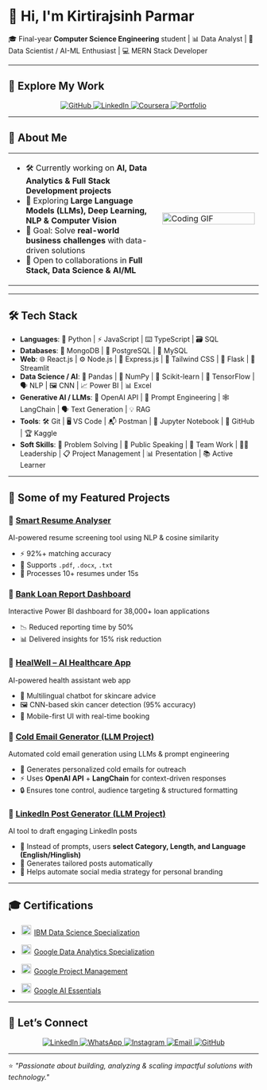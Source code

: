 # 👋 Hi, I'm Kirtirajsinh Parmar  

🎓 Final-year **Computer Science Engineering** student | 📊 Data Analyst | 🧠 Data Scientist / AI-ML Enthusiast  | 💻 MERN Stack Developer 

---

## 💼 Explore My Work  
<p align="center">
  <a href="https://github.com/Kirtirajsinh08">
    <img src="https://img.shields.io/badge/GitHub-100000?style=for-the-badge&logo=github&logoColor=white" alt="GitHub"/>
  </a>
  <a href="https://www.linkedin.com/in/kirtirajsinh-parmar-b264a3277/">
    <img src="https://img.shields.io/badge/LinkedIn-0077B5?style=for-the-badge&logo=linkedin&logoColor=white" alt="LinkedIn"/>
  </a>
  <a href="https://www.coursera.org/accomplishments">
    <img src="https://img.shields.io/badge/Coursera-0056D2?style=for-the-badge&logo=coursera&logoColor=white" alt="Coursera"/>
  </a>
  <a href="https://portfolio-website-mu-liard-11.vercel.app/">
    <img src="https://img.shields.io/badge/Portfolio-24292e?style=for-the-badge&logo=vercel&logoColor=white" alt="Portfolio"/>
  </a>
</p>

---

## 🚀 About Me  

<table>
<tr>
<td width="60%">

- 🛠 Currently working on **AI, Data Analytics & Full Stack Development projects**  
- 🌱 Exploring **Large Language Models (LLMs), Deep Learning, NLP & Computer Vision**  
- 🎯 Goal: Solve **real-world business challenges** with data-driven solutions  
- 🤝 Open to collaborations in **Full Stack, Data Science & AI/ML**  

</td>
<td width="40%">
  <img src="https://media.giphy.com/media/qgQUggAC3Pfv687qPC/giphy.gif" width="100%" alt="Coding GIF" />
</td>
</tr>
</table>  

---

## 🛠️ Tech Stack  

- **Languages**: 🐍 Python | ⚡ JavaScript | ⌨️ TypeScript | 🗃️ SQL  
- **Databases**: 🍃 MongoDB | 🐘 PostgreSQL | 💾 MySQL  
- **Web**: 🌐 React.js | ⚙️ Node.js | 🚀 Express.js | 🎨 Tailwind CSS | 🧪 Flask  | 💨 Streamlit   
- **Data Science / AI**: 🧠 Pandas | 🔢 NumPy | 🤖 Scikit-learn | 🔬 TensorFlow | 🗣️ NLP | 🖼️ CNN | 📈 Power BI | 📊 Excel  
- **Generative AI / LLMs**: 🤖 OpenAI API | 📝 Prompt Engineering | 🕸️ LangChain | 🗣️ Text Generation | 💡 RAG  
- **Tools**: 🛠️ Git | 🖥️ VS Code | 📬 Postman | 📓 Jupyter Notebook | 📂 GitHub | 🏆 Kaggle
- **Soft Skills**: 🧩 Problem Solving | 🎤 Public Speaking | 🤝 Team Work | 🦸‍♂️ Leadership | 📋 Project Management | 📊 Presentation | 📚 Active Learner

---

## 📌 Some of my Featured Projects  

### 🔹 [Smart Resume Analyser](https://github.com/Kirtirajsinh08/Resume_Analyser)  
AI-powered resume screening tool using NLP & cosine similarity  
- ⚡ 92%+ matching accuracy  
- 📂 Supports `.pdf`, `.docx`, `.txt`  
- 🚀 Processes 10+ resumes under 15s  

### 🔹 [Bank Loan Report Dashboard](https://github.com/Kirtirajsinh08/PowerBI_FinaceDomain)  
Interactive Power BI dashboard for 38,000+ loan applications  
- 📉 Reduced reporting time by 50%  
- 📊 Delivered insights for 15% risk reduction  

### 🔹 [HealWell – AI Healthcare App](https://github.com/archanpatel1425/HealthCare)  
AI-powered health assistant web app  
- 💬 Multilingual chatbot for skincare advice  
- 🖼️ CNN-based skin cancer detection (95% accuracy)  
- 📱 Mobile-first UI with real-time booking  

### 🔹 [Cold Email Generator (LLM Project)](https://github.com/Kirtirajsinh08/linkedin_post_generator)  
Automated cold email generation using LLMs & prompt engineering  
- 📝 Generates personalized cold emails for outreach  
- ⚡ Uses **OpenAI API** + **LangChain** for context-driven responses  
- 🔒 Ensures tone control, audience targeting & structured formatting  

### 🔹 [LinkedIn Post Generator (LLM Project)](https://github.com/Kirtirajsinh08/linkedin_post_generator)  
AI tool to draft engaging LinkedIn posts  
- 🧠 Instead of prompts, users **select Category, Length, and Language (English/Hinglish)**  
- 🎯 Generates tailored posts automatically  
- 🤝 Helps automate social media strategy for personal branding  

---

## 🎓 Certifications  

- <img src="https://upload.wikimedia.org/wikipedia/commons/5/51/IBM_logo.svg" width="20" style="background-color:white; padding:2px; border-radius:3px"/> [IBM Data Science Specialization](https://www.coursera.org/account/accomplishments/specialization/71HF1J59I426)  

- <img src="https://upload.wikimedia.org/wikipedia/commons/2/2f/Google_2015_logo.svg" width="20" style="background-color:white; padding:2px; border-radius:3px"/> [Google Data Analytics Specialization](https://www.coursera.org/account/accomplishments/specialization/2GIIZ2B8U7T0)  

- <img src="https://upload.wikimedia.org/wikipedia/commons/2/2f/Google_2015_logo.svg" width="20" style="background-color:white; padding:2px; border-radius:3px"/> [Google Project Management](https://www.coursera.org/account/accomplishments/professional-cert/certificate/ZLG7YSONLE0D)  

- <img src="https://upload.wikimedia.org/wikipedia/commons/2/2f/Google_2015_logo.svg" width="20" style="background-color:white; padding:2px; border-radius:3px"/> [Google AI Essentials](https://www.coursera.org/account/accomplishments/verify/DHCUNY3QS9G5)  
 
---

## 🤝 Let’s Connect  

<p align="center">
  <a href="https://www.linkedin.com/in/kirtirajsinh-parmar-b264a3277/">
    <img src="https://img.shields.io/badge/LinkedIn-0077B5?style=for-the-badge&logo=linkedin&logoColor=white" alt="LinkedIn"/>
  </a>
  
  <a href="https://wa.me/917043343119">
    <img src="https://img.shields.io/badge/WhatsApp-25D366?style=for-the-badge&logo=whatsapp&logoColor=white" alt="WhatsApp"/>
  </a>
  
  <a href="https://instagram.com/">
    <img src="https://img.shields.io/badge/Instagram-E4405F?style=for-the-badge&logo=instagram&logoColor=white" alt="Instagram"/>
  </a>
  
  <a href="mailto:kirtirajsinh0804@gmail.com">
    <img src="https://img.shields.io/badge/Email-D14836?style=for-the-badge&logo=gmail&logoColor=white" alt="Email"/>
  </a>
  
  <a href="https://github.com/Kirtirajsinh08">
    <img src="https://img.shields.io/badge/GitHub-100000?style=for-the-badge&logo=github&logoColor=white" alt="GitHub"/>
  </a>
</p>

---

⭐️ *"Passionate about building, analyzing & scaling impactful solutions with technology."* 
